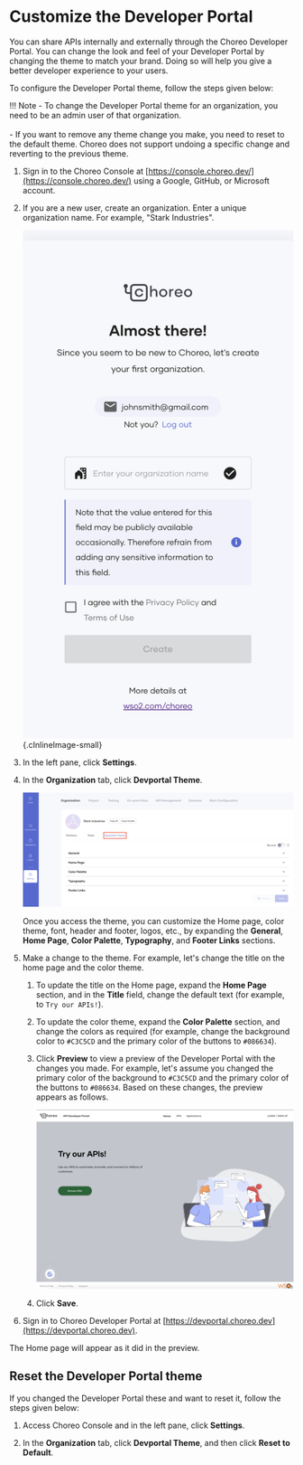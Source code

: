 # Customize the Developer Portal

You can share APIs internally and externally through the Choreo Developer Portal. You can change the look and feel of your Developer Portal by changing the theme to match your brand. Doing so will help you give a better developer experience to your users.

To configure the Developer Portal theme, follow the steps given below:

!!! Note
    - To change the Developer Portal theme for an organization, you need to be an admin user of that organization.<br/><br/>
    - If you want to remove any theme change you make, you need to reset to the default theme. Choreo does not support undoing a specific change and reverting to the previous theme.

1. Sign in to the Choreo Console at [https://console.choreo.dev/](https://console.choreo.dev/) using a Google, GitHub, or Microsoft account.

2. If you are a new user, create an organization. Enter a unique organization name. For example, "Stark Industries".

    ![Create an organization in Choreo](../assets/img/references/enterprise-login/create-choreo-organization.png){.cInlineImage-small}

3. In the left pane, click **Settings**.

4. In the **Organization** tab, click **Devportal Theme**.

    ![Access Devportal theme](../assets/img/administration/devportal-theme/access-devportal-theme.png)

    Once you access the theme, you can customize the Home page, color theme, font, header and footer, logos, etc., by expanding the **General**, **Home Page**, **Color Palette**, **Typography**, and **Footer Links** sections.

5. Make a change to the theme. For example, let's change the title on the home page and the color theme. 

    1. To update the title on the Home page, expand the **Home Page** section, and in the **Title** field, change the default text (for example, to `Try our APIs!`).
   
    2. To update the color theme, expand the **Color Palette** section, and change the colors as required (for example, change the background color to `#C3C5CD` and the primary color of the buttons to `#086634`).
   
    3. Click **Preview** to view a preview of the Developer Portal with the changes you made. For example, let's assume you changed the primary color of the background to `#C3C5CD` and the primary color of the buttons to `#086634`. Based on these changes, the preview appears as follows.

         ![Preview of customization](../assets/img/administration/devportal-theme/preview-of-customization.png)
   
    4. Click **Save**.

6. Sign in to Choreo Developer Portal at [https://devportal.choreo.dev](https://devportal.choreo.dev).

The Home page will appear as it did in the preview.

## Reset the Developer Portal theme

If you changed the Developer Portal these and want to reset it, follow the steps given below:

1. Access Choreo Console and in the left pane, click **Settings**.

2. In the **Organization** tab, click **Devportal Theme**, and then click **Reset to Default**.

